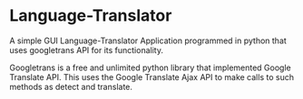 # Language-Translator

A simple GUI Language-Translator Application programmed in python that uses googletrans API for its functionality.

Googletrans is a free and unlimited python library that implemented Google Translate API. This uses the Google Translate Ajax API to make calls to such methods as detect and translate.

